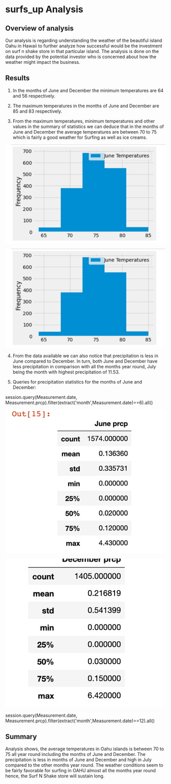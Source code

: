 # surfs_up Analysis

## **Overview of analysis**

Our analysis is regarding understanding the weather of the beautiful island Oahu in Hawaii to further analyze how successful would be the investment on surf n shake store in that particular island. The analysis is done on the data provided by the potential investor who is concerned about how the weather might impact the business.

## **Results**

1. In the months of June and December the minimum temperatures are 64 and 56 respectively.

2. The maximum temperatures in the months of June and December are 85 and 83 respectively.

3. From the maximum temperatures, minimum temperatures and other values in the summary of statistics we can deduce that in the months of June and December the average temperatures are between 70 to 75 which is fairly a good weather for Surfing as well as ice creams.

![alt text](https://github.com/LaharikaSCU/surfs_up/blob/main/Histogram_Dec_Temps.png)

![alt text](https://github.com/LaharikaSCU/surfs_up/blob/main/Histogram_Dec_Temps.png)

4. From the data available we can also notice that precipitation is less in June compared to December. In turn, both June and December have less precipitation in comparison with all the months year round, July being the month with highest precipitation of 11.53.

5. Queries for precipitation statistics for the months of June and December:

session.query(Measurement.date, Measurement.prcp).filter(extract('month',Measurement.date)==6).all()

![alt text](https://github.com/LaharikaSCU/surfs_up/blob/main/Precipitation_statistics_June.png)

![alt text](https://github.com/LaharikaSCU/surfs_up/blob/main/Precipitation_Statistics_Dec.png)

session.query(Measurement.date, Measurement.prcp).filter(extract('month',Measurement.date)==12).all()



## **Summary** 

 
Analysis shows, the average temperatures in Oahu islands is between 70 to 75 all year round including the months of June and December. The precipitation is less in months of June and December and high in July compared to the other months year round. The weather conditions seem to be fairly favorable for surfing in OAHU almost all the months year round hence, the Surf N Shake store will sustain long.